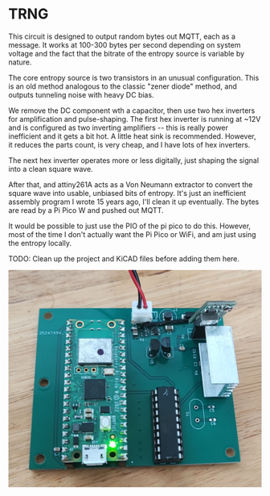 # TRNG

This circuit is designed to output random bytes out MQTT, each as a message. It works at 100-300 bytes per second depending on system voltage and the fact that the bitrate of the entropy source is variable by nature.

The core entropy source is two transistors in an unusual configuration. This is an old method analogous to the classic "zener diode" method, and outputs tunneling noise with heavy DC bias.

We remove the DC component wth a capacitor, then use two hex inverters for amplification and pulse-shaping. The first hex inverter is running at ~12V and is configured as two inverting amplifiers -- this is really power inefficient and it gets a bit hot. A little heat sink is recommended. However, it reduces the parts count, is very cheap, and I have lots of hex inverters.

The next hex inverter operates more or less digitally, just shaping the signal into a clean square wave.

After that, and attiny261A acts as a Von Neumann extractor to convert the square wave into usable, unbiased bits of entropy. It's just an inefficient assembly program I wrote 15 years ago, I'll clean it up eventually. The bytes are read by a Pi Pico W and pushed out MQTT.

It would be possible to just use the PIO of the pi pico to do this. However, most of the time I don't actually want the Pi Pico or WiFi, and am just using the entropy locally. 


TODO: Clean up the project and KiCAD files before adding them here.

![photo of the trng](https://raw.githubusercontent.com/seanboyce/trng/refs/heads/main/qtrng.jpg)
